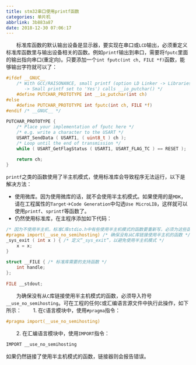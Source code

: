 ```yaml
---
title: stm32串口使用printf函数
categories: 单片机
abbrlink: 3b883a87
date: 2018-12-30 07:06:17
---
```

&emsp;&emsp;标准库函数的默认输出设备是显示器，要实现在串口或`LCD`输出，必须重定义标准库函数里与输出设备相关的函数。例如`printf`输出到串口，需要将`fputc`里面的输出指向串口(重定向)。只要添加一个`int fputc(int ch, FILE *f)`函数，能够输出字符就可以了：

``` c
#ifdef __GNUC__
    /* With GCC/RAISONANCE, small printf (option LD Linker -> Libraries
       -> Small printf set to 'Yes') calls __io_putchar() */
    #define PUTCHAR_PROTOTYPE int __io_putchar(int ch)
#else
    #define PUTCHAR_PROTOTYPE int fputc(int ch, FILE *f)
#endif /* __GNUC__ */
​
PUTCHAR_PROTOTYPE {
    /* Place your implementation of fputc here */
    /* e.g. write a character to the USART */
    USART_SendData ( USART1, ( uint8_t ) ch );
    /* Loop until the end of transmission */
    while ( USART_GetFlagStatus ( USART1, USART_FLAG_TC ) == RESET );
​
    return ch;
}
```

`printf`之类的函数使用了半主机模式，使用标准库会导致程序无法运行，以下是解决方法：

- 使用微库。因为使用微库的话，就不会使用半主机模式。如果使用的是`MDK`，请在工程属性的`Target`->`Code Generation`中勾选`Use MicroLIB`，这样就可以使用`printf`、`sprintf`等函数了。
- 仍然使用标准库，在主程序添加如下代码：

``` c
/* 因为不使用半主机，标准C库stdio.h中有些使用半主机模式的函数要重新写，必须为这些函数提供自己的实现 */
#pragma import(__use_no_semihosting) /* 确保没有从C库链接使用半主机的函数 */
_sys_exit ( int x ) { /* 定义“_sys_exit”，以避免使用半主机模式 */
    x = x;
}
​
struct __FILE { /* 标准库需要的支持函数 */
    int handle;
};
​
FILE __stdout;
```

&emsp;&emsp;为确保没有从`C`库链接使用半主机模式的函数，必须导入符号`__use_no_semihosting`。可在工程的任何`C`或汇编语言源文件中执行此操作，如下所示：
&emsp;&emsp;1. 在`C`语言模块中，使用`#pragma`指令：

``` c
#pragma import(__use_no_semihosting)
```

&emsp;&emsp;2. 在汇编语言模块中，使用`IMPORT`指令：

``` c
IMPORT __use_no_semihosting
```

如果仍然链接了使用半主机模式的函数，链接器则会报告错误。